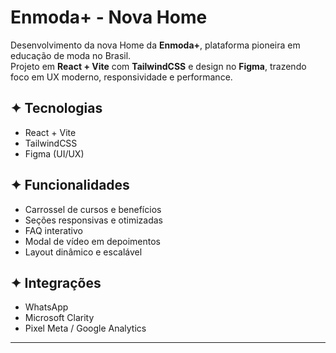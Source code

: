 # Enmoda+ - Nova Home

Desenvolvimento da nova Home da **Enmoda+**, plataforma pioneira em educação de moda no Brasil.  
Projeto em **React + Vite** com **TailwindCSS** e design no **Figma**, trazendo foco em UX moderno, responsividade e performance.

## ✦ Tecnologias
- React + Vite  
- TailwindCSS  
- Figma (UI/UX)  

## ✦ Funcionalidades
- Carrossel de cursos e benefícios  
- Seções responsivas e otimizadas  
- FAQ interativo  
- Modal de vídeo em depoimentos  
- Layout dinâmico e escalável  

## ✦ Integrações
- WhatsApp  
- Microsoft Clarity  
- Pixel Meta / Google Analytics  

---
